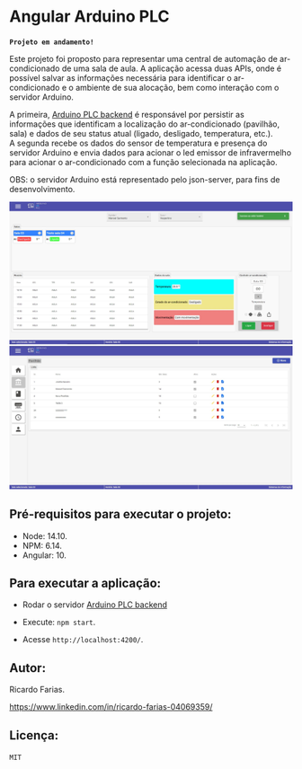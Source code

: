 # Angular Arduino PLC

**`Projeto em andamento!`**

Este projeto foi proposto para representar uma central de automação de ar-condicionado de uma sala de aula. A aplicação acessa duas APIs, onde é possível salvar as informações necessária para identificar o ar-condicionado e o ambiente de sua alocação, bem como interação com o servidor Arduino.

 A primeira, [Arduino PLC backend](https://github.com/ricardo14231/Arduino-PLC-back-end) é responsável por persistir as informações que identificam a localização do ar-condicionado (pavilhão, sala) e dados de seu status atual (ligado, desligado, temperatura, etc.).   
 A segunda recebe os dados do sensor de temperatura e presença do servidor Arduino e envia dados para acionar o led emissor de infravermelho para acionar o ar-condicionado com a função selecionada na aplicação.

OBS: o servidor Arduino está representado pelo json-server, para fins de desenvolvimento.

![mainScreen](https://github.com/ricardo14231/Arduino-PLC-front-end/blob/master/mainScreen.jpg)   
![menuScreen](https://github.com/ricardo14231/Arduino-PLC-front-end/blob/master/menuScreen.jpg)  

## Pré-requisitos para executar o projeto:

* Node: 14.10.
* NPM: 6.14.
* Angular: 10.

## Para executar a aplicação:

* Rodar o servidor [Arduino PLC backend](https://github.com/ricardo14231/Arduino-PLC-back-end)   

* Execute: `npm start`.   
* Acesse `http://localhost:4200/`.

## Autor:

Ricardo Farias.

https://www.linkedin.com/in/ricardo-farias-04069359/

## Licença:

`MIT`
